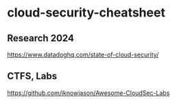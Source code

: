# cloud-security-cheatsheet

## Research 2024
https://www.datadoghq.com/state-of-cloud-security/

## CTFS, Labs
https://github.com/iknowjason/Awesome-CloudSec-Labs
